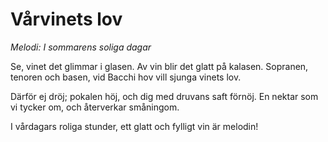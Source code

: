 # Vårvinets lov
*Melodi: I sommarens soliga dagar*

Se, vinet det glimmar i glasen.
Av vin blir det glatt på kalasen.
Sopranen, tenoren och basen,
vid Bacchi hov vill sjunga vinets lov.

Därför ej dröj; pokalen höj,
och dig med druvans saft förnöj.
En nektar som vi tycker om,
och återverkar småningom.

I vårdagars roliga stunder,
ett glatt och fylligt vin är melodin!
